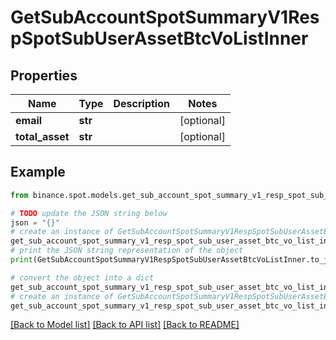 # GetSubAccountSpotSummaryV1RespSpotSubUserAssetBtcVoListInner


## Properties

Name | Type | Description | Notes
------------ | ------------- | ------------- | -------------
**email** | **str** |  | [optional] 
**total_asset** | **str** |  | [optional] 

## Example

```python
from binance.spot.models.get_sub_account_spot_summary_v1_resp_spot_sub_user_asset_btc_vo_list_inner import GetSubAccountSpotSummaryV1RespSpotSubUserAssetBtcVoListInner

# TODO update the JSON string below
json = "{}"
# create an instance of GetSubAccountSpotSummaryV1RespSpotSubUserAssetBtcVoListInner from a JSON string
get_sub_account_spot_summary_v1_resp_spot_sub_user_asset_btc_vo_list_inner_instance = GetSubAccountSpotSummaryV1RespSpotSubUserAssetBtcVoListInner.from_json(json)
# print the JSON string representation of the object
print(GetSubAccountSpotSummaryV1RespSpotSubUserAssetBtcVoListInner.to_json())

# convert the object into a dict
get_sub_account_spot_summary_v1_resp_spot_sub_user_asset_btc_vo_list_inner_dict = get_sub_account_spot_summary_v1_resp_spot_sub_user_asset_btc_vo_list_inner_instance.to_dict()
# create an instance of GetSubAccountSpotSummaryV1RespSpotSubUserAssetBtcVoListInner from a dict
get_sub_account_spot_summary_v1_resp_spot_sub_user_asset_btc_vo_list_inner_from_dict = GetSubAccountSpotSummaryV1RespSpotSubUserAssetBtcVoListInner.from_dict(get_sub_account_spot_summary_v1_resp_spot_sub_user_asset_btc_vo_list_inner_dict)
```
[[Back to Model list]](../README.md#documentation-for-models) [[Back to API list]](../README.md#documentation-for-api-endpoints) [[Back to README]](../README.md)


